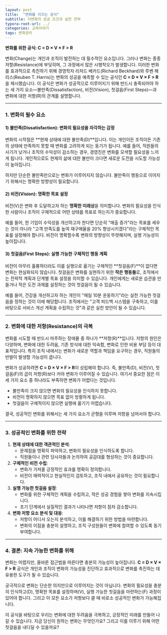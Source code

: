 ```yaml
---
layout: post
title:  "변화를 이끄는 공식"
subtitle: 지변화의 성공 조건과 실천 전략
typora-root-url: ../
categories: 교육이야기
tags: 변화관리
---
```


**변화를 위한 공식: C = D × V × F > R**

변화(Change)는 개인과 조직이 발전하는 데 필수적인 요소입니다. 그러나 변화는 종종 저항(Resistance)에 부딪히며, 그 과정에서 많은 시행착오가 발생합니다. 이러한 변화를 효과적으로 촉진하기 위해 경영학자 리처드 베카드(Richard Beckhard)와 루벤 해리스(Reuben T. Harris)는 변화의 성공을 예측할 수 있는 공식인 **C = D × V × F > R**을 제시했습니다. 이 공식은 변화가 성공적으로 이루어지기 위해 반드시 충족되어야 하는 세 가지 요소—불만족(Dissatisfaction), 비전(Vision), 첫걸음(First Steps)—과 변화에 대한 저항(R)의 관계를 설명합니다.

------

### 1. 변화의 필수 요소

#### 1) 불만족(Dissatisfaction): 변화의 필요성을 자각하는 감정

변화의 시작점은 **현재 상태에 대한 불만족(D)**입니다. 이는 개인이든 조직이든 기존의 상태에 만족하지 못할 때 변화를 고려하게 되는 동기가 됩니다. 예를 들어, 직원들의 사기가 낮거나 조직의 수익성이 감소하는 경우, 경영진은 변화를 모색할 필요성을 느끼게 됩니다. 개인적으로도 현재의 삶에 대한 불만이 크다면 새로운 도전을 시도할 가능성이 높아집니다.

하지만 단순한 불만족만으로는 변화가 이루어지지 않습니다. 불만족이 행동으로 이어지기 위해서는 명확한 방향성이 필요합니다.

#### 2) 비전(Vision): 명확한 목표 설정

비전(V)은 변화 후 도달하고자 하는 **명확한 미래상**을 의미합니다. 변화의 필요성을 인식한 사람이나 조직이 구체적으로 어떤 상태를 목표로 하는지가 중요합니다.

예를 들어, 한 기업이 수익성을 개선하고자 한다면 단순히 "매출 증가"라는 목표를 세우는 것이 아니라 "고객 만족도를 높여 재구매율을 20% 향상시키겠다"라는 구체적인 목표를 설정해야 합니다. 비전이 명확할수록 변화의 방향성이 뚜렷해지며, 실행 가능성이 높아집니다.

#### 3) 첫걸음(First Steps): 실행 가능한 구체적인 행동 계획

비전이 아무리 훌륭하더라도 이를 실행으로 옮기는 구체적인 **첫걸음(F)**이 없다면 변화는 현실화되지 않습니다. 첫걸음은 변화를 실현하기 위한 **작은 행동들**로, 조직에서는 전략적 계획과 단계별 목표 설정을 의미할 수 있습니다. 개인에게는 새로운 습관을 만들거나 작은 도전 과제를 설정하는 것이 첫걸음이 될 수 있습니다.

예를 들어, 건강을 개선하고자 하는 개인이 "매일 10분 운동하기"라는 실천 가능한 첫걸음을 정하는 것이 이에 해당합니다. 조직에서는 "고객 피드백 시스템을 구축하고, 이를 바탕으로 서비스 개선 계획을 수립하는 것"과 같은 실천 방안이 될 수 있습니다.

------

### 2. 변화에 대한 저항(Resistance)의 극복

변화를 시도할 때 반드시 마주하는 장애물 중 하나가 **저항(R)**입니다. 저항의 원인은 다양하며, 변화에 대한 두려움, 기존 방식에 대한 익숙함, 변화로 인한 비용 부담 등이 대표적입니다. 특히 조직 내에서는 변화가 새로운 역할과 책임을 요구하는 경우, 직원들의 반발이 발생할 가능성이 큽니다.

변화가 성공하려면 **C = D × V × F > R**이 성립해야 합니다. 즉, 불만족(D), 비전(V), 첫걸음(F)의 곱이 저항(R)보다 커야 변화가 이루어질 수 있습니다. 여기서 중요한 점은 이 세 가지 요소 중 하나라도 부족하면 변화가 어렵다는 것입니다.

- 불만족이 크지 않으면 변화의 필요성을 인식하지 못합니다.
- 비전이 명확하지 않으면 목표 없이 방황하게 됩니다.
- 첫걸음이 구체적이지 않으면 실행에 옮기기 어렵습니다.

결국, 성공적인 변화를 위해서는 세 가지 요소가 균형을 이루며 저항을 넘어서야 합니다.

------

### 3. 성공적인 변화를 위한 전략

1. **현재 상태에 대한 객관적인 분석**:
   - 문제점을 명확히 파악하고, 변화의 필요성을 인식하도록 합니다.
   - 직원들이나 관련 당사자들과 논의하여 공감대를 형성하는 것이 중요합니다.
2. **구체적인 비전 수립**:
   - 변화가 가져올 긍정적인 효과를 명확히 정의합니다.
   - 비전이 매력적이고 현실적인지 검토하고, 조직 내에서 공유하는 것이 필요합니다.
3. **실행 가능한 첫걸음 설정**:
   - 변화를 위한 구체적인 계획을 수립하고, 작은 성공 경험을 쌓아 변화를 지속시킵니다.
   - 초기 단계에서 실질적인 결과가 나타나면 저항이 점차 감소합니다.
4. **변화 저항 요소 분석 및 대응**:
   - 저항이 어디서 오는지 분석하고, 이를 해결하기 위한 방법을 마련합니다.
   - 변화의 이점을 충분히 설명하고, 조직 구성원들이 변화에 참여할 수 있도록 동기 부여합니다.

------

### 4. 결론: 지속 가능한 변화를 위해

변화는 어렵지만, 올바른 접근법을 따른다면 충분히 가능성이 높아집니다. **C = D × V × F > R** 공식은 개인과 조직이 변화의 가능성을 진단하고 효과적으로 변화를 촉진하는 데 유용한 도구가 될 수 있습니다.

궁극적으로 변화는 단순한 의지만으로 이루어지는 것이 아닙니다. 변화의 필요성을 충분히 인식하고(D), 명확한 목표를 설정하며(V), 실행 가능한 첫걸음을 마련하는(F) 과정이 있어야 합니다. 그리고 이 모든 요소가 저항보다 클 때 비로소 성공적인 변화가 가능해집니다.

이 공식을 바탕으로 우리는 변화에 대한 두려움을 극복하고, 긍정적인 미래를 만들어 나갈 수 있습니다. 지금 당신이 원하는 변화는 무엇인가요? 그리고 이를 이루기 위해 어떤 첫걸음을 내디딜 수 있을까요?

